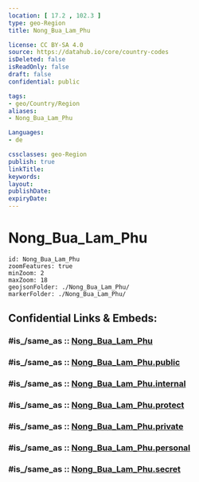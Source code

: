 ```yaml
---
location: [ 17.2 , 102.3 ] 
type: geo-Region
title: Nong_Bua_Lam_Phu

license: CC BY-SA 4.0
source: https://datahub.io/core/country-codes
isDeleted: false
isReadOnly: false
draft: false
confidential: public

tags:
- geo/Country/Region
aliases:
- Nong_Bua_Lam_Phu

Languages:
- de

cssclasses: geo-Region
publish: true
linkTitle: 
keywords: 
layout: 
publishDate: 
expiryDate: 
---
```


# Nong_Bua_Lam_Phu

```leaflet
id: Nong_Bua_Lam_Phu
zoomFeatures: true 
minZoom: 2 
maxZoom: 18
geojsonFolder: ./Nong_Bua_Lam_Phu/
markerFolder: ./Nong_Bua_Lam_Phu/
```


## Confidential Links & Embeds: 

### #is_/same_as :: [Nong_Bua_Lam_Phu](/_Standards/Earth/Continent/Asia/Asia~South~East/Thailand/Provinces~Thailand/Nong_Bua_Lam_Phu.md) 

### #is_/same_as :: [Nong_Bua_Lam_Phu.public](/_public/Earth/Continent/Asia/Asia~South~East/Thailand/Provinces~Thailand/Nong_Bua_Lam_Phu.public.md) 

### #is_/same_as :: [Nong_Bua_Lam_Phu.internal](/_internal/Earth/Continent/Asia/Asia~South~East/Thailand/Provinces~Thailand/Nong_Bua_Lam_Phu.internal.md) 

### #is_/same_as :: [Nong_Bua_Lam_Phu.protect](/_protect/Earth/Continent/Asia/Asia~South~East/Thailand/Provinces~Thailand/Nong_Bua_Lam_Phu.protect.md) 

### #is_/same_as :: [Nong_Bua_Lam_Phu.private](/_private/Earth/Continent/Asia/Asia~South~East/Thailand/Provinces~Thailand/Nong_Bua_Lam_Phu.private.md) 

### #is_/same_as :: [Nong_Bua_Lam_Phu.personal](/_personal/Earth/Continent/Asia/Asia~South~East/Thailand/Provinces~Thailand/Nong_Bua_Lam_Phu.personal.md) 

### #is_/same_as :: [Nong_Bua_Lam_Phu.secret](/_secret/Earth/Continent/Asia/Asia~South~East/Thailand/Provinces~Thailand/Nong_Bua_Lam_Phu.secret.md)

